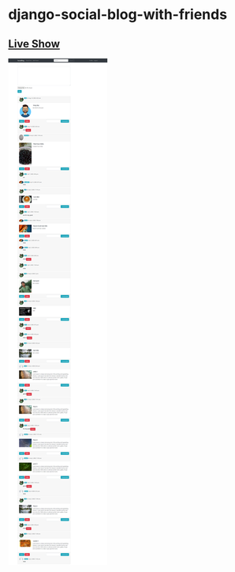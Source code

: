 # django-social-blog-with-friends

## [Live Show](http://islamjubayer24.pythonanywhere.com)


<img src="./fblog.png"/>
